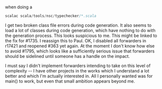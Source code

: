 when doing a 
```scala
scalac scala/tools/nsc/typechecker/*.scala
```
I get two broken class file errors during code generation. It also seems to load a lot of classes during code generation, which have nothing to do with the generation process. This looks suspicious to me.
This might be linked to the fix for #1735. I reassign this to Paul.
OK, I disabled all forwarders in r17421 and reopened #363 yet again.  At the moment I don't know how else to avoid #1795, which looks like a sufficiently serious issue that forwarders should be sidelined until someone has a handle on the impact.  

I must say I didn't implement forwarders intending to take on this level of complexity -- I have other projects in the works which I understand a lot better and which I'm actually interested in.  All I personally wanted was for main() to work, but even that small ambition appears beyond me.
